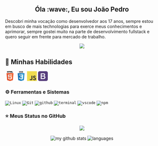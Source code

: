 <!-- Title -->
<div>
  <h2 align="center">
    Óla :wave:, Eu sou João Pedro 
  </h2>
</div>
 
<!-- About ME -->
<div>
  <p align="left">
   Descobri minha vocação como desenvolvedor aos 17 anos, sempre estou em busco de mais technologias para exerce meus conhecimentos e aprimorar, sempre gostei muito na parte de desenvolvimento fullstack e quero seguir em frente para mercado de trabalho.
 </p>
</div>

<!-- Profile Views -->
<div>
  <p align="center">
    <img src="https://komarev.com/ghpvc/?username=Joaomzera" />
 </p>
</div>

<!-- Technologies -->
## :rocket: Minhas Habilidades

<code><img height="32" src="https://raw.githubusercontent.com/github/explore/80688e429a7d4ef2fca1e82350fe8e3517d3494d/topics/html/html.png" alt="HTML5"/></code>
<code><img height="32" src="https://raw.githubusercontent.com/github/explore/80688e429a7d4ef2fca1e82350fe8e3517d3494d/topics/css/css.png" alt="CSS"/></code>
<code><img height="32" src="https://raw.githubusercontent.com/github/explore/80688e429a7d4ef2fca1e82350fe8e3517d3494d/topics/javascript/javascript.png" alt="HTML5"/></code>
<code><img height="32" src="https://raw.githubusercontent.com/github/explore/80688e429a7d4ef2fca1e82350fe8e3517d3494d/topics/bootstrap/bootstrap.png" alt="Bootstrap"/></code>

<!-- Gears and Systeam --> 
### :gear: Ferramentas e Sistemas
<code><img height="32" src="https://cdn.iconscout.com/icon/free/png-256/linux-17-570099.png" alt="Linux"/></code>
<code><img height="32" src="https://cdn.iconscout.com/icon/free/png-256/git-13-569377.png" alt="Git"/></code>
<code><img height="32" src="https://cdn.iconscout.com/icon/free/png-256/github-34-225988.png" alt="github"/></code>
<code><img height="32" src="https://cdn.iconscout.com/icon/premium/png-256-thumb/terminal-32-1136218.png" alt="terminal"/></code>
<code><img height="32" src="https://cdn.iconscout.com/icon/free/png-256/visual-studio-code-1868941-1583105.png" alt="vscode"/></code>
<code><img height="32" src="https://cdn.iconscout.com/icon/free/png-256/npm-226037.png" alt="npm"/></code>

### ⭐ Meus Status no GitHub
<!--  THROPY -->
<div>
  <p align="center">
    <img src="https://github-profile-trophy.vercel.app/?username=Joaomzera&theme=onedark" height="100" />
  </p>
</div

<!--  STATUS CODE -->
<div align="center">
  <p align="center">
    <img src="https://github-readme-stats.vercel.app/api?username=Joaomzera&show_icons=true&theme=dracula" alt="my github stats" height="100"/>
    <img src="https://github-readme-stats.vercel.app/api/top-langs/?username=Joaomzera&layout=compact&theme=dracula" alt="languages" height="100" />
  </p>
</div>
